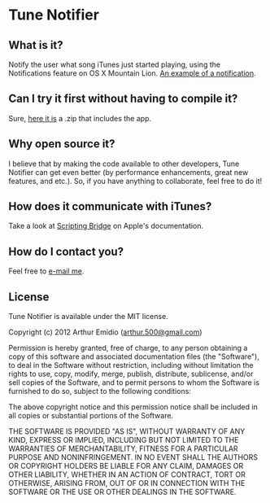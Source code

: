 Tune Notifier
=============

## What is it?
Notify the user what song iTunes just started playing, using the Notifications feature on OS X Mountain Lion.
[An example of a notification](http://i1052.photobucket.com/albums/s446/ArthurEmidio/1d556f9c.png).

## Can I try it first without having to compile it?
Sure, [here it is](https://github.com/ArthurEmidio/Tune-Notifier/blob/master/docs/Tune%20Notifier.zip?raw=true) a .zip that includes the app.

## Why open source it?
I believe that by making the code available to other developers, Tune Notifier can get even better (by performance enhancements, great new features, and etc.).
So, if you have anything to collaborate, feel free to do it!

## How does it communicate with iTunes?
Take a look at [Scripting Bridge](https://developer.apple.com/library/mac/#documentation/Cocoa/Conceptual/ScriptingBridgeConcepts/Introduction/Introduction.html) on Apple's documentation.

## How do I contact you?
Feel free to [e-mail me](mailto:arthur.500@gmail.com).

## License

Tune Notifier is available under the MIT license.

Copyright (c) 2012 Arthur Emídio (arthur.500@gmail.com)

Permission is hereby granted, free of charge, to any person obtaining a copy of this software and associated documentation files (the "Software"), to deal in the Software without restriction, including without limitation the rights to use, copy, modify, merge, publish, distribute, sublicense, and/or sell copies of the Software, and to permit persons to whom the Software is furnished to do so, subject to the following conditions:

The above copyright notice and this permission notice shall be included in all copies or substantial portions of the Software.

THE SOFTWARE IS PROVIDED "AS IS", WITHOUT WARRANTY OF ANY KIND, EXPRESS OR IMPLIED, INCLUDING BUT NOT LIMITED TO THE WARRANTIES OF MERCHANTABILITY, FITNESS FOR A PARTICULAR PURPOSE AND NONINFRINGEMENT. IN NO EVENT SHALL THE AUTHORS OR COPYRIGHT HOLDERS BE LIABLE FOR ANY CLAIM, DAMAGES OR OTHER LIABILITY, WHETHER IN AN ACTION OF CONTRACT, TORT OR OTHERWISE, ARISING FROM, OUT OF OR IN CONNECTION WITH THE SOFTWARE OR THE USE OR OTHER DEALINGS IN THE SOFTWARE.